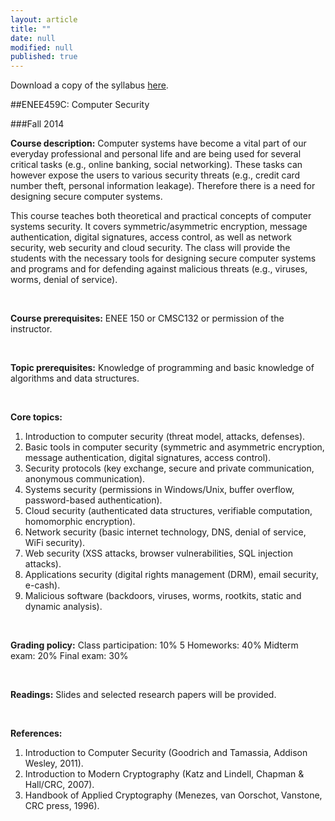 ```yaml
---
layout: article
title: ""
date: null
modified: null
published: true
---
```


Download a copy of the syllabus [here](http://enee459c.github.io/syllabus/syllabus-ENEE-459-c.pdf).

##ENEE459C: Computer Security

###Fall 2014<br />

**Course description:**
Computer systems have become a vital part of our everyday professional and personal life and are being used for several critical tasks (e.g., online banking, social networking). These tasks can however expose the users to various security threats (e.g., credit card number theft, personal information leakage). Therefore there is a need for designing secure computer systems.

This course teaches both theoretical and practical concepts of computer systems security. It covers symmetric/asymmetric encryption, message authentication, digital signatures, access control, as well as network security, web security and cloud security. The class will provide the students with the necessary tools for designing secure computer systems and programs and for defending against malicious threats (e.g., viruses, worms, denial of service).

<br />

**Course prerequisites:**
ENEE 150 or CMSC132 or permission of the instructor.

<br />

**Topic prerequisites:**
Knowledge of programming and basic knowledge of algorithms and data structures.

<br />

**Core topics:**

1. Introduction to computer security (threat model, attacks, defenses).
2. Basic tools in computer security (symmetric and asymmetric encryption, message authentication, digital signatures, access control).
3. Security protocols (key exchange, secure and private communication, anonymous communication).
4. Systems security (permissions in Windows/Unix, buffer overflow, password-based authentication).
5. Cloud security (authenticated data structures, verifiable computation, homomorphic encryption).
6. Network security (basic internet technology, DNS, denial of service, WiFi security).
7. Web security (XSS attacks, browser vulnerabilities, SQL injection attacks).
8. Applications security (digital rights management (DRM), email security, e-cash).
9. Malicious software (backdoors, viruses, worms, rootkits, static and dynamic analysis).

<br />

**Grading policy:**
Class participation: 10%
5 Homeworks: 40%
Midterm exam: 20%
Final exam: 30%

<br />

**Readings:**
Slides and selected research papers will be provided.

<br />

**References:**

1. Introduction to Computer Security (Goodrich and Tamassia, Addison Wesley, 2011).
2. Introduction to Modern Cryptography (Katz and Lindell, Chapman & Hall/CRC, 2007).
3. Handbook of Applied Cryptography (Menezes, van Oorschot, Vanstone, CRC press, 1996).